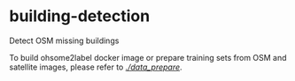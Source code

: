 # building-detection

Detect OSM missing buildings

To build ohsome2label docker image or prepare training sets from OSM and satellite images, please refer to *[./data_prepare](https://github.com/Wjppppp/building-detection/tree/main/data_preparing)*.
